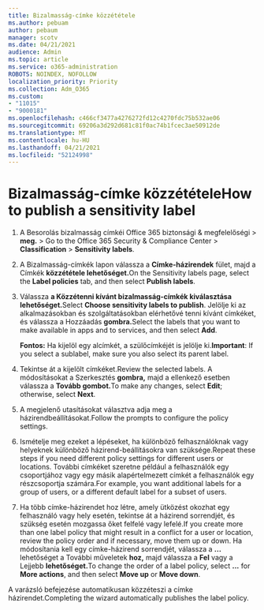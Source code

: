 ```yaml
---
title: Bizalmasság-címke közzététele
ms.author: pebuam
author: pebaum
manager: scotv
ms.date: 04/21/2021
audience: Admin
ms.topic: article
ms.service: o365-administration
ROBOTS: NOINDEX, NOFOLLOW
localization_priority: Priority
ms.collection: Adm_O365
ms.custom:
- "11015"
- "9000181"
ms.openlocfilehash: c466cf3477a4276272fd12c4270fdc75b532ae06
ms.sourcegitcommit: 69206a3d292d681c81f0ac74b1fcec3ae50912de
ms.translationtype: MT
ms.contentlocale: hu-HU
ms.lasthandoff: 04/21/2021
ms.locfileid: "52124998"
---
```

# <a name="how-to-publish-a-sensitivity-label"></a><span data-ttu-id="d56ee-102">Bizalmasság-címke közzététele</span><span class="sxs-lookup"><span data-stu-id="d56ee-102">How to publish a sensitivity label</span></span>

1. <span data-ttu-id="d56ee-103">A Besorolás bizalmasság címkéi Office 365 biztonsági & megfelelőségi > **meg.**  >  </span><span class="sxs-lookup"><span data-stu-id="d56ee-103">Go to the Office 365 Security & Compliance Center > **Classification** > **Sensitivity labels**.</span></span>

1. <span data-ttu-id="d56ee-104">A Bizalmasság-címkék lapon válassza a **Címke-házirendek** fület, majd a Címkék **közzététele lehetőséget.**</span><span class="sxs-lookup"><span data-stu-id="d56ee-104">On the Sensitivity labels page, select the **Label policies** tab, and then select **Publish labels**.</span></span>

1. <span data-ttu-id="d56ee-105">Válassza **a Közzétenni kívánt bizalmasság-címkék kiválasztása lehetőséget.**</span><span class="sxs-lookup"><span data-stu-id="d56ee-105">Select **Choose sensitivity labels to publish**.</span></span> <span data-ttu-id="d56ee-106">Jelölje ki az alkalmazásokban és szolgáltatásokban elérhetővé tenni kívánt címkéket, és válassza a Hozzáadás **gombra.**</span><span class="sxs-lookup"><span data-stu-id="d56ee-106">Select the labels that you want to make available in apps and to services, and then select **Add**.</span></span>

    <span data-ttu-id="d56ee-107">**Fontos:** Ha kijelöl egy alcímkét, a szülőcímkéjét is jelölje ki.</span><span class="sxs-lookup"><span data-stu-id="d56ee-107">**Important**: If you select a sublabel, make sure you also select its parent label.</span></span>

1. <span data-ttu-id="d56ee-108">Tekintse át a kijelölt címkéket.</span><span class="sxs-lookup"><span data-stu-id="d56ee-108">Review the selected labels.</span></span> <span data-ttu-id="d56ee-109">A módosításokat a Szerkesztés **gombra,** majd a ellenkező esetben válassza a **Tovább gombot.**</span><span class="sxs-lookup"><span data-stu-id="d56ee-109">To make any changes, select **Edit**; otherwise, select **Next**.</span></span>

1. <span data-ttu-id="d56ee-110">A megjelenő utasításokat választva adja meg a házirendbeállításokat.</span><span class="sxs-lookup"><span data-stu-id="d56ee-110">Follow the prompts to configure the policy settings.</span></span>

1. <span data-ttu-id="d56ee-111">Ismételje meg ezeket a lépéseket, ha különböző felhasználóknak vagy helyeknek különböző házirend-beállításokra van szüksége.</span><span class="sxs-lookup"><span data-stu-id="d56ee-111">Repeat these steps if you need different policy settings for different users or locations.</span></span> <span data-ttu-id="d56ee-112">További címkéket szeretne például a felhasználók egy csoportjához vagy egy másik alapértelmezett címkét a felhasználók egy részcsoportja számára.</span><span class="sxs-lookup"><span data-stu-id="d56ee-112">For example, you want additional labels for a group of users, or a different default label for a subset of users.</span></span>

1. <span data-ttu-id="d56ee-113">Ha több címke-házirendet hoz létre, amely ütközést okozhat egy felhasználó vagy hely esetén, tekintse át a házirend sorrendjét, és szükség esetén mozgassa őket felfelé vagy lefelé.</span><span class="sxs-lookup"><span data-stu-id="d56ee-113">If you create more than one label policy that might result in a conflict for a user or location, review the policy order and if necessary, move them up or down.</span></span> <span data-ttu-id="d56ee-114">Ha módosítania kell egy címke-házirend sorrendjét, válassza a **...** lehetőséget a További műveletek **hoz,** majd válassza a **Fel** vagy a Lejjebb **lehetőséget.**</span><span class="sxs-lookup"><span data-stu-id="d56ee-114">To change the order of a label policy, select **...** for **More actions**, and then select **Move up** or **Move down**.</span></span>

<span data-ttu-id="d56ee-115">A varázsló befejezése automatikusan közzéteszi a címke házirendet.</span><span class="sxs-lookup"><span data-stu-id="d56ee-115">Completing the wizard automatically publishes the label policy.</span></span>